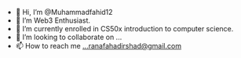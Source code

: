 - 👋 Hi, I’m @Muhammadfahid12
- 👀 I’m Web3 Enthusiast.
- 🌱 I’m currently enrolled in CS50x introduction to computer science.
- 💞️ I’m looking to collaborate on ...
- 📫 How to reach me ...ranafahadirshad@gmail.com

<!---
Muhammadfahid12/Muhammadfahid12 is a ✨ special ✨ repository because its `README.md` (this file) appears on your GitHub profile.
You can click the Preview link to take a look at your changes.
--->
